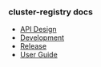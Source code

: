 ### cluster-registry docs

-   [API Design](api_design.md)
-   [Development](development.md)
-   [Release](release.md)
-   [User Guide](userguide.md)

